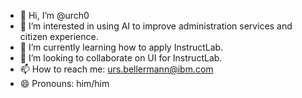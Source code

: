 - 👋 Hi, I’m @urch0
- 👀 I’m interested in using AI to improve administration services and citizen experience.
- 🌱 I’m currently learning how to apply InstructLab.
- 💞️ I’m looking to collaborate on UI for InstructLab. 
- 📫 How to reach me: urs.bellermann@ibm.com
- 😄 Pronouns: him/him


<!---
urch0/urch0 is a ✨ special ✨ repository because its `README.md` (this file) appears on your GitHub profile.
You can click the Preview link to take a look at your changes.
--->
